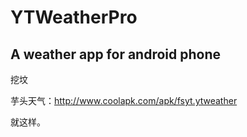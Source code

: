 # YTWeatherPro
A weather app for android phone
---
挖坟

芋头天气：http://www.coolapk.com/apk/fsyt.ytweather

就这样。



